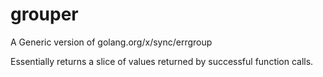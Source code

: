 # grouper
A Generic version of golang.org/x/sync/errgroup


Essentially returns a slice of values returned by successful function calls.